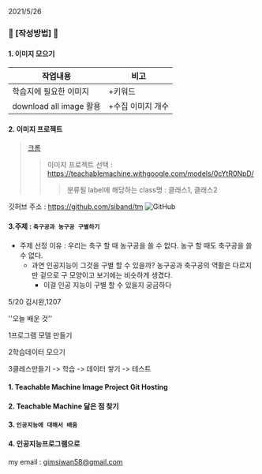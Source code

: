 2021/5/26

### 🖤 [작성방법] 🖤
#### 1. 이미지 모으기
|작업내용|비고|
|--|--|
|학습지에 필요한 이미지|+키워드|
|download all image 활용  |+수집 이미지 개수

#### 2. 이미지 프로젝트
> [크롬](https://www.google.co.kr/)
>>이미지 프로젝트 선택 : https://teachablemachine.withgoogle.com/models/0cYtR0NpD/
>>> 분류될 label에 해당하는 class명 : 클래스1, 클래스2

깃허브 주소 : https://github.com/siband/tm
![GitHub](https://avatars.githubusercontent.com/u/9919?s=200&v=4)




#### 3.주제 : ``축구공과 농구공 구별하기``
+ 주제 선정 이유 : 우리는 축구 할 때 농구공을 쓸 수 없다. 농구 할 때도 축구공을 쓸 수 없다.
  + 과연 인공지능이 그것을 구별 할 수 있을까? 농구공과 축구공의 역활은 다르지만 겉으로 구 모양이고 보기에는 비슷하게 생겼다.
    + 이걸 인공 지능이 구별 할 수 있을지 궁금하다


5/20 김시완,1207

''오늘 배운 것'' 

1프로그램 모델 만들기

2학습데이터 모으기 

3클레스만들기 -> 학습 -> 데이터 쌓기 -> 테스트 

#### 1. Teachable Machine Image Project Git Hosting

#### 2. Teachable Machine 닮은 점 찾기

#### 3. ``인공지능에 대해서 배움``

#### 4. 인공지능프로그램으로 

my email : <gimsiwan58@gmail.com>
